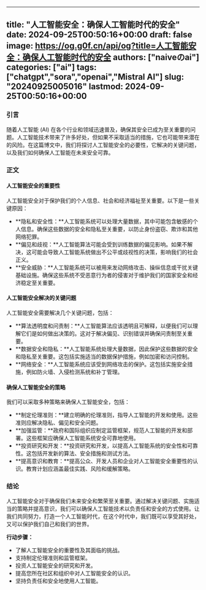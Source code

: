 
---
title: "人工智能安全：确保人工智能时代的安全"
date: 2024-09-25T00:50:16+00:00
draft: false
image: https://og.g0f.cn/api/og?title=人工智能安全：确保人工智能时代的安全
authors: ["naiveのai"]
categories: ["ai"]
tags: ["chatgpt","sora","openai","Mistral AI"]
slug: "20240925005016"
lastmod: 2024-09-25T00:50:16+00:00
---
### 引言

随着人工智能 (AI) 在各个行业和领域迅速普及，确保其安全已成为至关重要的问题。人工智能技术带来了许多好处，但如果不采取适当的措施，它也可能带来潜在的风险。在这篇博文中，我们将探讨人工智能安全的必要性，它解决的关键问题，以及我们如何确保人工智能在未来安全可靠。

### 正文

#### 人工智能安全的重要性

人工智能安全对于保护我们的个人信息、社会和经济福祉至关重要。以下是一些关键原因：

* **隐私和安全性：**人工智能系统可以处理大量数据，其中可能包含敏感的个人信息。确保这些数据的安全和隐私至关重要，以防止身份盗窃、欺诈和其他网络犯罪。
* **偏见和歧视：**人工智能算法可能会受到训练数据的偏见影响。如果不解决，这可能会导致人工智能系统做出不公平或歧视性的决策，影响我们的社会正义。
* **安全威胁：**人工智能系统可以被用来发动网络攻击、操纵信息或干扰关键基础设施。确保这些系统不受恶意行为者的侵害对于维护我们的国家安全和经济稳定至关重要。

#### 人工智能安全解决的关键问题

人工智能安全需要解决几个关键问题，包括：

* **算法透明度和问责制：**人工智能算法应该透明且可解释，以便我们可以理解它们是如何做出决策的。这对于解决偏见、识别错误并确保问责制至关重要。
* **数据安全和隐私：**人工智能系统处理大量数据，因此保护这些数据的安全和隐私至关重要。这包括实施适当的数据保护措施，例如加密和访问控制。
* **网络安全：**人工智能系统应该受到网络攻击的保护。这包括实施安全措施，例如防火墙、入侵检测系统和补丁管理。

#### 确保人工智能安全的策略

我们可以采取多种策略来确保人工智能安全，包括：

* **制定伦理准则：**建立明确的伦理准则，指导人工智能的开发和使用。这些准则应解决隐私、偏见和安全问题。
* **加强监管：**政府和国际组织应制定监管框架，规范人工智能的开发和部署。这些框架应确保人工智能系统安全可靠地使用。
* **投资研究和开发：**投资研究和开发，以提高人工智能系统的安全性和可靠性。这包括开发新的算法、安全措施和测试方法。
* **提高意识和教育：**提高公众、开发人员和企业对人工智能安全重要性的认识。教育计划应涵盖最佳实践、风险和缓解策略。

### 结论

人工智能安全对于确保我们未来安全和繁荣至关重要。通过解决关键问题、实施适当的策略并提高意识，我们可以确保人工智能技术以负责任和安全的方式使用。让我们共同努力，打造一个人工智能时代，在这个时代中，我们既可以享受其好处，又可以保护我们自己和我们的世界。

**行动步骤：**

* 了解人工智能安全的重要性及其面临的挑战。
* 支持制定伦理准则和监管框架。
* 投资人工智能安全的研究和开发。
* 提高您所在社区和组织中对人工智能安全的认识。
* 坚持负责任和安全地使用人工智能。